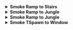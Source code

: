 <details>
  <summary><strong>Smoke Ramp to Stairs</strong></summary>
  <br>
  
  Normal Throw

  <div align="center">
    <img src="smoke_ramp_stairs_pos.png" alt="Position" width="300"/>
    <img src="smoke_ramp_stairs_angle.png" alt="Angle" width="300"/>
    <img src="smoke_ramp_stairs_result.png" alt="Result" width="300"/>
  </div>
  
</details>

<details>
  <summary><strong>Smoke Ramp to Jungle</strong></summary>
  <br>
  
  Normal Throw

  <div align="center">
    <img src="smoke_ramp_jungle_pos.png" alt="Position" width="300"/>
    <img src="smoke_ramp_jungle_angle.png" alt="Angle" width="300"/>
    <img src="smoke_ramp_jungle_result.png" alt="Result" width="300"/>
  </div>
  
</details>

<details>
  <summary><strong>Smoke Ramp to Jungle</strong></summary>
  <br>
  
  Jump Throw

  <div align="center">
    <img src="smoke_ramp_ct_pos.png" alt="Position" width="300"/>
    <img src="smoke_ramp_ct_angle.png" alt="Angle" width="300"/>
    <img src="smoke_ramp_ct_result.png" alt="Result" width="300"/>
  </div>
  
</details>

<details>
  <summary><strong>Smoke TSpawn to Window</strong></summary>
  <br>
  
  Crouch Walk Jump Throw

  <div align="center">
    <img src="smoke_t_window_pos.png" alt="Position" width="300"/>
    <img src="smoke_t_window_start.png" alt="Start" width="300"/>
    <img src="smoke_t_window_throw.png" alt="Throw" width="300"/>
    <img src="smoke_t_window_result.png" alt="Result" width="300"/>
  </div>
  
</details>